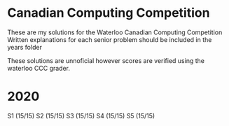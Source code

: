 # Canadian Computing Competition

These are my solutions for the Waterloo Canadian Computing Competition
Written explanations for each senior problem should be included in the years folder

These solutions are unnoficial however scores are verified using the waterloo CCC grader.

# 2020
S1 (15/15)
S2 (15/15)
S3 (15/15)
S4 (15/15)
S5 (15/15)